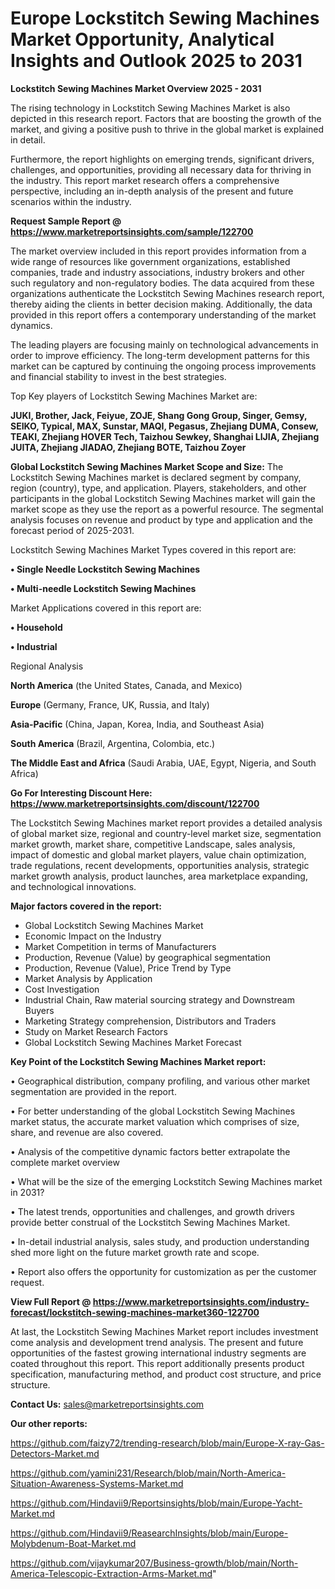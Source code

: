 # Europe Lockstitch Sewing Machines Market Opportunity, Analytical Insights and Outlook 2025 to 2031

<Strong> Lockstitch Sewing Machines Market Overview 2025 - 2031</strong>

The rising technology in Lockstitch Sewing Machines Market is also depicted in this research report. Factors that are boosting the growth of the market, and giving a positive push to thrive in the global market is explained in detail.

Furthermore, the report highlights on emerging trends, significant drivers, challenges, and opportunities, providing all necessary data for thriving in the industry. This report market research offers a comprehensive perspective, including an in-depth analysis of the present and future scenarios within the industry.

<strong>Request Sample Report @ <a href=https://www.marketreportsinsights.com/sample/122700>https://www.marketreportsinsights.com/sample/122700</a></strong>

The market overview included in this report provides information from a wide range of resources like government organizations, established companies, trade and industry associations, industry brokers and other such regulatory and non-regulatory bodies. The data acquired from these organizations authenticate the Lockstitch Sewing Machines research report, thereby aiding the clients in better decision making. Additionally, the data provided in this report offers a contemporary understanding of the market dynamics.

The leading players are focusing mainly on technological advancements in order to improve efficiency. The long-term development patterns for this market can be captured by continuing the ongoing process improvements and financial stability to invest in the best strategies.

Top Key players of Lockstitch Sewing Machines Market are:

<strong>JUKI, Brother, Jack, Feiyue, ZOJE, Shang Gong Group, Singer, Gemsy, SEIKO, Typical, MAX, Sunstar, MAQI, Pegasus, Zhejiang DUMA, Consew, TEAKI, Zhejiang HOVER Tech, Taizhou Sewkey, Shanghai LIJIA, Zhejiang JUITA, Zhejiang JIADAO, Zhejiang BOTE, Taizhou Zoyer</strong>

<strong><b>Global Lockstitch Sewing Machines Market Scope and Size:</b></strong>
The Lockstitch Sewing Machines market is declared segment by company, region (country), type, and application. Players, stakeholders, and other participants in the global Lockstitch Sewing Machines market will gain the market scope as they use the report as a powerful resource. The segmental analysis focuses on revenue and product by type and application and the forecast period of 2025-2031.

Lockstitch Sewing Machines Market Types covered in this report are:

<strong>• Single Needle Lockstitch Sewing Machines

• Multi-needle Lockstitch Sewing Machines</strong>

Market Applications covered in this report are:

<strong>• Household

• Industrial</strong> 

Regional Analysis

<strong>North America</strong> (the United States, Canada, and Mexico)

<strong>Europe</strong> (Germany, France, UK, Russia, and Italy)

<strong>Asia-Pacific</strong> (China, Japan, Korea, India, and Southeast Asia)

<strong>South America</strong> (Brazil, Argentina, Colombia, etc.)

<strong>The Middle East and Africa</strong> (Saudi Arabia, UAE, Egypt, Nigeria, and South Africa)

<strong>Go For Interesting Discount Here: <a href=https://www.marketreportsinsights.com/discount/122700>https://www.marketreportsinsights.com/discount/122700</a></strong>

The Lockstitch Sewing Machines market report provides a detailed analysis of global market size, regional and country-level market size, segmentation market growth, market share, competitive Landscape, sales analysis, impact of domestic and global market players, value chain optimization, trade regulations, recent developments, opportunities analysis, strategic market growth analysis, product launches, area marketplace expanding, and technological innovations.

<strong><b>Major factors covered in the report:</b></strong>
<ul>
  <li>Global Lockstitch Sewing Machines Market </li>
  <li>Economic Impact on the Industry</li>
  <li>Market Competition in terms of Manufacturers</li>
  <li>Production, Revenue (Value) by geographical segmentation</li>
  <li>Production, Revenue (Value), Price Trend by Type</li>
  <li>Market Analysis by Application</li>
  <li>Cost Investigation</li>
  <li>Industrial Chain, Raw material sourcing strategy and Downstream Buyers</li>
  <li>Marketing Strategy comprehension, Distributors and Traders</li>
  <li>Study on Market Research Factors</li>
  <li>Global Lockstitch Sewing Machines Market Forecast</li>
</ul>

<strong><b>Key Point of the Lockstitch Sewing Machines Market report:</b></strong>

• Geographical distribution, company profiling, and various other market segmentation are provided in the report.

• For better understanding of the global Lockstitch Sewing Machines market status, the accurate market valuation which comprises of size, share, and revenue are also covered.

• Analysis of the competitive dynamic factors better extrapolate the complete market overview

• What will be the size of the emerging Lockstitch Sewing Machines market in 2031?

• The latest trends, opportunities and challenges, and growth drivers provide better construal of the Lockstitch Sewing Machines Market.

• In-detail industrial analysis, sales study, and production understanding shed more light on the future market growth rate and scope.

• Report also offers the opportunity for customization as per the customer request.

<strong><b>View Full Report @ <a href=https://www.marketreportsinsights.com/industry-forecast/lockstitch-sewing-machines-market360-122700>https://www.marketreportsinsights.com/industry-forecast/lockstitch-sewing-machines-market360-122700</a></b></strong>


At last, the Lockstitch Sewing Machines Market report includes investment come analysis and development trend analysis. The present and future opportunities of the fastest growing international industry segments are coated throughout this report. This report additionally presents product specification, manufacturing method, and product cost structure, and price structure.

<strong>Contact Us:</strong>
sales@marketreportsinsights.com

<strong>Our other reports:</strong>

<a href=https://github.com/faizy72/trending-research/blob/main/Europe-X-ray-Gas-Detectors-Market.md>https://github.com/faizy72/trending-research/blob/main/Europe-X-ray-Gas-Detectors-Market.md</a>

<a href=https://github.com/yamini231/Research/blob/main/North-America-Situation-Awareness-Systems-Market.md>https://github.com/yamini231/Research/blob/main/North-America-Situation-Awareness-Systems-Market.md</a>

<a href=https://github.com/Hindavii9/Reportsinsights/blob/main/Europe-Yacht-Market.md>https://github.com/Hindavii9/Reportsinsights/blob/main/Europe-Yacht-Market.md</a>

<a href=https://github.com/Hindavii9/ReasearchInsights/blob/main/Europe-Molybdenum-Boat-Market.md>https://github.com/Hindavii9/ReasearchInsights/blob/main/Europe-Molybdenum-Boat-Market.md</a>

<a href=https://github.com/vijaykumar207/Business-growth/blob/main/North-America-Telescopic-Extraction-Arms-Market.md>https://github.com/vijaykumar207/Business-growth/blob/main/North-America-Telescopic-Extraction-Arms-Market.md</a>"

